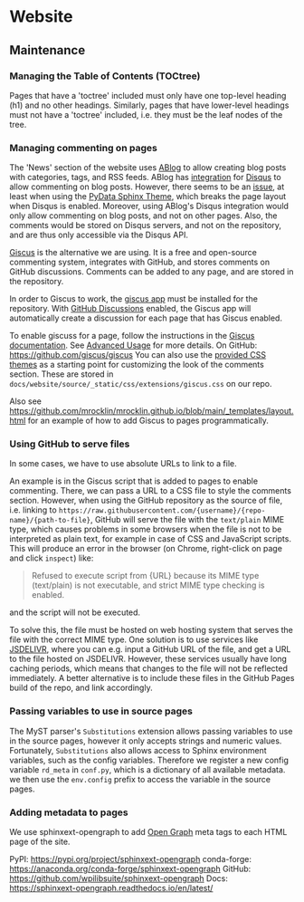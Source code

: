 # Website

## Maintenance

### Managing the Table of Contents (TOCtree)
Pages that have a 'toctree' included must only have one top-level heading (h1) and no other headings.
Similarly, pages that have lower-level headings must not have a 'toctree' included,
i.e. they must be the leaf nodes of the tree.

### Managing commenting on pages
The 'News' section of the website uses [ABlog](https://ablog.readthedocs.io/) to allow creating blog posts
with categories, tags, and RSS feeds. ABlog has [integration](https://ablog.readthedocs.io/en/stable/manual/ablog-configuration-options.html#disqus-integration)
for [Disqus](https://disqus.com/) to allow commenting on blog posts.
However, there seems to be an [issue](https://github.com/sunpy/ablog/issues/229),
at least when using the [PyData Sphinx Theme](https://pydata-sphinx-theme.readthedocs.io/en/stable/user_guide/ablog.html),
which breaks the page layout when Disqus is enabled.
Moreover, using ABlog's Disqus integration would only allow commenting on blog posts, and not on other pages.
Also, the comments would be stored on Disqus servers, and not on the repository, and are thus
only accessible via the Disqus API.

[Giscus](https://giscus.app/) is the alternative we are using. It is a free and open-source commenting system,
integrates with GitHub, and stores comments on GitHub discussions.
Comments can be added to any page, and are stored in the repository.

In order to Giscus to work, the [giscus app](https://github.com/marketplace/giscus)
must be installed for the repository.
With [GitHub Discussions](https://docs.github.com/en/discussions) enabled,
the Giscus app will automatically create a discussion for each page that has Giscus enabled.

To enable giscuss for a page, follow the instructions in the [Giscus documentation](https://giscus.app/).
See [Advanced Usage](https://github.com/giscus/giscus/blob/main/ADVANCED-USAGE.md) for more details.
On GitHub: https://github.com/giscus/giscus
You can also use the [provided CSS themes](https://github.com/giscus/giscus/tree/main/styles/themes)
as a starting point for customizing the look of the comments section.
These are stored in `docs/website/source/_static/css/extensions/giscus.css` on our repo.

Also see https://github.com/mrocklin/mrocklin.github.io/blob/main/_templates/layout.html
for an example of how to add Giscus to pages programmatically.

### Using GitHub to serve files
In some cases, we have to use absolute URLs to link to a file.

An example is in the Giscus script that is added to pages to enable commenting.
There, we can pass a URL to a CSS file to style the comments section.
However, when using the GitHub repository as the source of file, i.e. linking to
`https://raw.githubusercontent.com/{username}/{repo-name}/{path-to-file}`,
GitHub will serve the file with the `text/plain` MIME type, which causes problems in some browsers when
the file is not to be interpreted as plain text, for example in case of CSS and JavaScript scripts. This will
produce an error in the browser (on Chrome, right-click on page and click `inspect`) like:

> Refused to execute script from {URL} because its MIME type (text/plain) is not executable,
and strict MIME type checking is enabled.

and the script will not be executed.

To solve this, the file must be hosted on web hosting system that serves the file with the correct MIME type.
One solution is to use services like [JSDELIVR](https://www.jsdelivr.com/?docs=gh), where you can e.g. input
a GitHub URL of the file, and get a URL to the file hosted on JSDELIVR. However, these services
usually have long caching periods, which means that changes to the file will not be reflected immediately.
A better alternative is to include these files in the GitHub Pages build of the repo, and link accordingly.


### Passing variables to use in source pages
The MyST parser's `Substitutions` extension allows passing variables to use in the source pages,
however it only accepts strings and numeric values.
Fortunately, `Substitutions` also allows access to Sphinx environment variables, such as the config variables.
Therefore we register a new config variable `rd_meta` in `conf.py`, which is a dictionary of all available metadata.
we then use the `env.config` prefix to access the variable in the source pages.


### Adding metadata to pages
We use sphinxext-opengraph to add [Open Graph](https://ogp.me/) meta tags to each HTML page of the site.

PyPI: https://pypi.org/project/sphinxext-opengraph
conda-forge: https://anaconda.org/conda-forge/sphinxext-opengraph
GitHub: https://github.com/wpilibsuite/sphinxext-opengraph
Docs: https://sphinxext-opengraph.readthedocs.io/en/latest/
